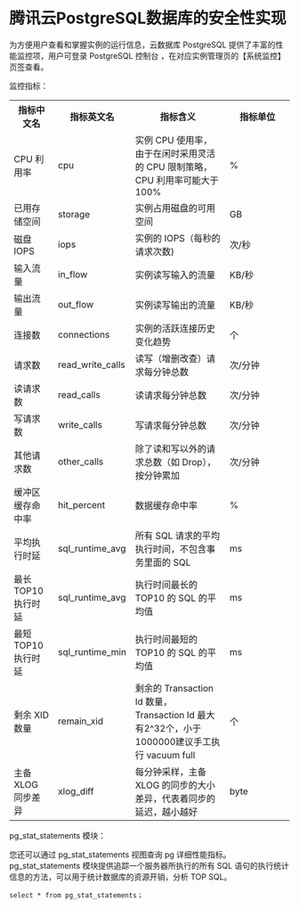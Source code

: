 # 腾讯云PostgreSQL数据库的安全性实现

为方便用户查看和掌握实例的运行信息，云数据库 PostgreSQL 提供了丰富的性能监控项，用户可登录 PostgreSQL 控制台 ，在对应实例管理页的【系统监控】页签查看。

监控指标：

<table>
    <tr>
        <th>指标中文名</th>
        <th>指标英文名</th>
        <th>指标含义</th>
        <th width=100>指标单位</th>
    </tr>
    <tr>
        <td>CPU 利用率</td>
        <td>cpu</td>
        <td>实例 CPU 使用率，由于在闲时采用灵活的 CPU 限制策略，CPU 利用率可能大于100%</td>
        <td>%</td>
    </tr>
    <tr>
        <td>已用存储空间</td>
        <td>storage</td>
        <td>实例占用磁盘的可用空间</td>
        <td>GB</td>
    </tr>
    <tr>
        <td>磁盘 IOPS</td>
        <td>iops</td>
        <td>实例的 IOPS（每秒的请求次数)</td>
        <td>次/秒</td>
    </tr>
    <tr>
        <td>输入流量</td>
        <td>in_flow</td>
        <td>实例读写输入的流量</td>
        <td>KB/秒</td>
    </tr>
    <tr>
        <td>输出流量</td>
        <td>out_flow</td>
        <td>实例读写输出的流量</td>
        <td>KB/秒</td>
    </tr>
    <tr>
        <td>连接数</td>
        <td>connections</td>
        <td>实例的活跃连接历史变化趋势</td>
        <td>个</td>
    </tr>
    <tr>
        <td>请求数</td>
        <td>read_write_calls</td>
        <td>读写（增删改查）请求每分钟总数</td>
        <td>次/分钟</td>
    </tr>
    <tr>
        <td>读请求数</td>
        <td>read_calls</td>
        <td>读请求每分钟总数</td>
        <td>次/分钟</td>
    </tr>
    <tr>
        <td>写请求数</td>
        <td>write_calls</td>
        <td>写请求每分钟总数</td>
        <td>次/分钟</td>
    </tr>
    <tr>
        <td>其他请求数</td>
        <td>other_calls</td>
        <td>除了读和写以外的请求总数（如 Drop），按分钟累加</td>
        <td>次/分钟</td>
    </tr>
    <tr>
        <td>缓冲区缓存命中率</td>
        <td>hit_percent</td>
        <td>数据缓存命中率</td>
        <td>%</td>
    </tr>
    <tr>
        <td>平均执行时延</td>
        <td>sql_runtime_avg</td>
        <td>所有 SQL 请求的平均执行时间，不包含事务里面的 SQL</td>
        <td>ms</td>
    </tr>
    <tr>
        <td>最长 TOP10 执行时延</td>
        <td>sql_runtime_avg</td>
        <td>执行时间最长的 TOP10 的 SQL 的平均值</td>
        <td>ms</td>
    </tr>
    <tr>
        <td>最短 TOP10 执行时延</td>
        <td>sql_runtime_min</td>
        <td>执行时间最短的 TOP10 的 SQL 的平均值</td>
        <td>ms</td>
    </tr>
    <tr>
        <td>剩余 XID 数量</td>
        <td>remain_xid</td>
        <td>剩余的 Transaction Id 数量，Transaction Id 最大有2^32个，小于1000000建议手工执行 vacuum full</td>
        <td>个</td>
    </tr>
    <tr>
        <td>主备 XLOG 同步差异</td>
        <td>xlog_diff</td>
        <td>每分钟采样，主备 XLOG 的同步的大小差异，代表着同步的延迟，越小越好</td>
        <td>byte</td>
    </tr>
</table>
pg_stat_statements 模块：

您还可以通过 pg_stat_statements 视图查询 pg 详细性能指标。pg_stat_statements 模块提供追踪一个服务器所执行的所有 SQL 语句的执行统计信息的方法，可以用于统计数据库的资源开销，分析 TOP SQL。
```$xslt
select * from pg_stat_statements；
```









